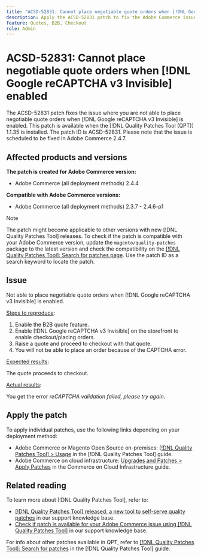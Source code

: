 ```yaml
---
title: "ACSD-52831: Cannot place negotiable quote orders when [!DNL Google reCAPTCHA v3 Invisible] enabled"
description: Apply the ACSD-52831 patch to fix the Adobe Commerce issue where you are not able to place negotiable quote orders when [!DNL Google reCAPTCHA v3 Invisible] is enabled.
feature: Quotes, B2B, Checkout
role: Admin
---
```

# ACSD-52831: Cannot place negotiable quote orders when [!DNL Google reCAPTCHA v3 Invisible] enabled

The ACSD-52831 patch fixes the issue where you are not able to place negotiable quote orders when [!DNL Google reCAPTCHA v3 Invisible] is enabled. This patch is available when the [!DNL Quality Patches Tool (QPT)] 1.1.35 is installed. The patch ID is ACSD-52831. Please note that the issue is scheduled to be fixed in Adobe Commerce 2.4.7.

## Affected products and versions

**The patch is created for Adobe Commerce version:**

* Adobe Commerce (all deployment methods) 2.4.4

**Compatible with Adobe Commerce versions:**

* Adobe Commerce (all deployment methods) 2.3.7 - 2.4.6-p1

>[!NOTE]
>
>The patch might become applicable to other versions with new [!DNL Quality Patches Tool] releases. To check if the patch is compatible with your Adobe Commerce version, update the `magento/quality-patches` package to the latest version and check the compatibility on the [[!DNL Quality Patches Tool]: Search for patches page](https://experienceleague.adobe.com/tools/commerce-quality-patches/index.html). Use the patch ID as a search keyword to locate the patch.

## Issue

Not able to place negotiable quote orders when [!DNL Google reCAPTCHA v3 Invisible] is enabled.

<u>Steps to reproduce</u>:

1. Enable the B2B quote feature.
1. Enable [!DNL Google reCAPTCHA v3 Invisible] on the storefront to enable checkout/placing orders.
1. Raise a quote and proceed to checkout with that quote.
1. You will not be able to place an order because of the CAPTCHA error.

<u>Expected results</u>:

The quote proceeds to checkout.

<u>Actual results</u>:

You get the error *reCAPTCHA validation failed, please try again*.

## Apply the patch

To apply individual patches, use the following links depending on your deployment method:

* Adobe Commerce or Magento Open Source on-premises: [[!DNL Quality Patches Tool] > Usage](https://experienceleague.adobe.com/docs/commerce-operations/tools/quality-patches-tool/usage.html) in the [!DNL Quality Patches Tool] guide.
* Adobe Commerce on cloud infrastructure: [Upgrades and Patches > Apply Patches](https://experienceleague.adobe.com/docs/commerce-cloud-service/user-guide/develop/upgrade/apply-patches.html) in the Commerce on Cloud Infrastructure guide.

## Related reading

To learn more about [!DNL Quality Patches Tool], refer to:

* [[!DNL Quality Patches Tool] released: a new tool to self-serve quality patches](/help/announcements/adobe-commerce-announcements/magento-quality-patches-released-new-tool-to-self-serve-quality-patches.md) in our support knowledge base.
* [Check if patch is available for your Adobe Commerce issue using [!DNL Quality Patches Tool]](/help/support-tools/patches-available-in-qpt-tool/check-patch-for-magento-issue-with-magento-quality-patches.md) in our support knowledge base.

For info about other patches available in QPT, refer to [[!DNL Quality Patches Tool]: Search for patches](https://experienceleague.adobe.com/tools/commerce-quality-patches/index.html) in the [!DNL Quality Patches Tool] guide.
